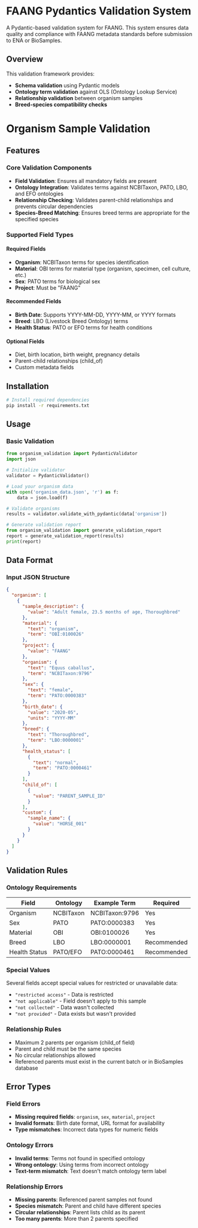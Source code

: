 # FAANG Pydantics Validation System



A Pydantic-based validation system for FAANG. This system ensures data quality and compliance with FAANG metadata standards before submission to ENA or BioSamples.

## Overview

This validation framework provides:
- **Schema validation** using Pydantic models
- **Ontology term validation** against OLS (Ontology Lookup Service)
- **Relationship validation** between organism samples
- **Breed-species compatibility checks**

# Organism Sample Validation

## Features

### Core Validation Components

- **Field Validation**: Ensures all mandatory fields are present
- **Ontology Integration**: Validates terms against NCBITaxon, PATO, LBO, and EFO ontologies
- **Relationship Checking**: Validates parent-child relationships and prevents circular dependencies
- **Species-Breed Matching**: Ensures breed terms are appropriate for the specified species

### Supported Field Types

#### Required Fields
- **Organism**: NCBITaxon terms for species identification
- **Material**: OBI terms for material type (organism, specimen, cell culture, etc.)
- **Sex**: PATO terms for biological sex
- **Project**: Must be "FAANG"

#### Recommended Fields
- **Birth Date**: Supports YYYY-MM-DD, YYYY-MM, or YYYY formats
- **Breed**: LBO (Livestock Breed Ontology) terms
- **Health Status**: PATO or EFO terms for health conditions

#### Optional Fields
- Diet, birth location, birth weight, pregnancy details
- Parent-child relationships (child_of)
- Custom metadata fields

## Installation

```bash
# Install required dependencies
pip install -r requirements.txt
```

## Usage

### Basic Validation

```python
from organism_validation import PydanticValidator
import json

# Initialize validator
validator = PydanticValidator()

# Load your organism data
with open('organism_data.json', 'r') as f:
    data = json.load(f)

# Validate organisms
results = validator.validate_with_pydantic(data['organism'])

# Generate validation report
from organism_validation import generate_validation_report
report = generate_validation_report(results)
print(report)
```


## Data Format

### Input JSON Structure

```json
{
  "organism": [
    {
      "sample_description": {
        "value": "Adult female, 23.5 months of age, Thoroughbred"
      },
      "material": {
        "text": "organism",
        "term": "OBI:0100026"
      },
      "project": {
        "value": "FAANG"
      },
      "organism": {
        "text": "Equus caballus",
        "term": "NCBITaxon:9796"
      },
      "sex": {
        "text": "female",
        "term": "PATO:0000383"
      },
      "birth_date": {
        "value": "2020-05",
        "units": "YYYY-MM"
      },
      "breed": {
        "text": "Thoroughbred",
        "term": "LBO:0000001"
      },
      "health_status": [
        {
          "text": "normal",
          "term": "PATO:0000461"
        }
      ],
      "child_of": [
        {
          "value": "PARENT_SAMPLE_ID"
        }
      ],
      "custom": {
        "sample_name": {
          "value": "HORSE_001"
        }
      }
    }
  ]
}
```

## Validation Rules

### Ontology Requirements

| Field | Ontology | Example Term | Required |
|-------|----------|--------------|-------|
| Organism | NCBITaxon | NCBITaxon:9796 |  Yes |
| Sex | PATO | PATO:0000383 |  Yes |
| Material | OBI | OBI:0100026 |  Yes |
| Breed | LBO | LBO:0000001 |  Recommended |
| Health Status | PATO/EFO | PATO:0000461 |  Recommended |

### Special Values

Several fields accept special values for restricted or unavailable data:
- `"restricted access"` - Data is restricted
- `"not applicable"` - Field doesn't apply to this sample
- `"not collected"` - Data wasn't collected
- `"not provided"` - Data exists but wasn't provided

### Relationship Rules

- Maximum 2 parents per organism (child_of field)
- Parent and child must be the same species
- No circular relationships allowed
- Referenced parents must exist in the current batch or in BioSamples database




## Error Types

### Field Errors
- **Missing required fields**: `organism`, `sex`, `material`, `project`
- **Invalid formats**: Birth date format, URL format for availability
- **Type mismatches**: Incorrect data types for numeric fields

### Ontology Errors
- **Invalid terms**: Terms not found in specified ontology
- **Wrong ontology**: Using terms from incorrect ontology
- **Text-term mismatch**: Text doesn't match ontology term label

### Relationship Errors
- **Missing parents**: Referenced parent samples not found
- **Species mismatch**: Parent and child have different species
- **Circular relationships**: Parent lists child as its parent
- **Too many parents**: More than 2 parents specified
